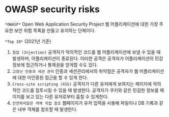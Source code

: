 # OWASP security risks
`*OWASP*` Open Web Application Security Project
웹 어플리케이션에  대한 가장 주요한 보안 위험 목록을 만들고 유지하는 단체이다.

`*Top 10*` (2021년 기준)

1. `침입 (Injection)`  공격자가 악의적인 코드를 웹 어플리케이션에 보낼 수 있을 때 발생하며, 어플리케이션이 종료된다.
이러한 공격은 공격자가 어플리케이션의 민감정보에 접근하거나 통제권을 얻게할 수도 있다.
2. `고장난 인증과 세션 관리` 인증과 세션관리에서의 취약점은 공격자가 웹 어플리케이션에 대한 미인증된 접근을 할 수 있게 한다.
3. `Cross-site scripting (XSS)` 공격자가 다른 유저에게 보여지는 페이지에 악의적인 코드를 침투시킬 수 있을 때 발생한다.
공격자가 쿠키와 같은 민감한 정보를 페이지를 보고 있는 다른 유저로부터 훔칠 수 있게한다.
4. `안전하지않은 객체 직접 참조`  웹페이지가 유저 입력을 사용해 파일이나 DB 기록과 같은 내부 객체를 참조할 때 발생한다.
